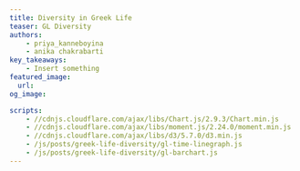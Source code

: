 ```yaml
---
title: Diversity in Greek Life
teaser: GL Diversity
authors:
    - priya_kanneboyina
    - anika chakrabarti
key_takeaways:
    - Insert something
featured_image:
  url: 
og_image:

scripts:
    - //cdnjs.cloudflare.com/ajax/libs/Chart.js/2.9.3/Chart.min.js
    - //cdnjs.cloudflare.com/ajax/libs/moment.js/2.24.0/moment.min.js
    - //cdnjs.cloudflare.com/ajax/libs/d3/5.7.0/d3.min.js 
    - /js/posts/greek-life-diversity/gl-time-linegraph.js 
    - /js/posts/greek-life-diversity/gl-barchart.js
---
```


<div class="greek-timeline">
  <canvas id='glTimeLinegraph'> </canvas>
</div>

<div class="diversity-barchart">
  <canvas id='main-chart'> </canvas>
</div>
